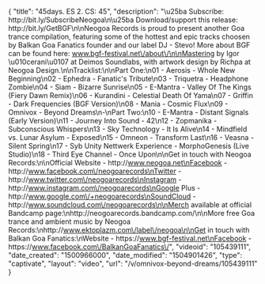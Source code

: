 {
    "title": "45days. ES 2. CS: 45",
    "description": "\u25ba Subscribe: http:\/\/bit.ly\/SubscribeNeogoa\n\u25ba Download\/support this release: http:\/\/bit.ly\/GetBGF\n\nNeogoa Records is proud to present another Goa trance compilation, featuring some of the hottest and epic tracks choosen by Balkan Goa Fanatics founder and our label DJ - Stevo! More about BGF can be found here: www.bgf-festival.net\/about\/\n\nMastering by Igor \u010cerani\u0107 at Deimos Soundlabs, with artwork design by Richpa at Neogoa Design.\n\nTracklist:\n\nPart One:\n01 - Aerosis - Whole New Beginning\n02 - Ephedra - Fanatic's Tribute\n03 - Triquetra - Headphone Zombie\n04 - Siam - Bizarre Sunrise\n05 - E-Mantra - Valley Of The Kings (Fiery Dawn Remix)\n06 - Kurandini - Celestial Death Of Yama\n07 - Griffin - Dark Frequencies (BGF Version)\n08 - Mania - Cosmic Flux\n09 - Omnivox - Beyond Dreams\n-\nPart Two:\n10 - E-Mantra - Distant Signals (Early Version)\n11 - Journey Into Sound - 42\n12 - Zopmanika - Subconscious Whispers\n13 - Sky Technology - It Is Alive\n14 - Mindfield vs. Lunar Asylum - Exposed\n15 - Omneon - Transform Last\n16 - Veasna - Silent Spring\n17 - Syb Unity Nettwerk Experience - MorphoGenesis (Live Studio)\n18 - Third Eye Channel - Once Upon\n\nGet in touch with Neogoa Records:\n\nOfficial Website - http:\/\/www.neogoa.net\nFacebook - http:\/\/www.facebook.com\/neogoarecords\nTwitter - http:\/\/www.twitter.com\/neogoarecords\nInstagram - http:\/\/www.instagram.com\/neogoarecords\nGoogle Plus - http:\/\/www.google.com\/+neogoarecords\nSoundCloud - http:\/\/www.soundcloud.com\/neogoarecords\n\nMerch available at official Bandcamp page:\nhttp:\/\/neogoarecords.bandcamp.com\/\n\nMore free Goa trance and ambient music by Neogoa Records:\nhttp:\/\/www.ektoplazm.com\/label\/neogoa\n\nGet in touch with Balkan Goa Fanatics:\nWebsite - https:\/\/www.bgf-festival.net\nFacebook - https:\/\/www.facebook.com\/BalkanGoaFanatics\/",
    "videoid": "105439111",
    "date_created": "1500966000",
    "date_modified": "1504901426",
    "type": "captivate",
    "layout": "video",
    "url": "\/v\/omnivox-beyond-dreams\/105439111"
}